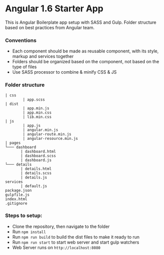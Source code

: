 # Angular 1.6 Starter App
This is Angular Boilerplate app setup with SASS and Gulp. Folder structure based on best practices from Angular team. 

### Conventions
- Each component should be made as reusable component, with its style, markup and services together
- Folders should be organized based on the component, not based on the type of files 
- Use SASS processor to combine & minify CSS & JS


### Folder structure
```
| css
        | app.scss
| dist
        | app.min.js
        | app.min.css
        | lib.min.css
| js
        | app.js
        | angular.min.js
        | angular-route.min.js
        | angular-resource.min.js
| pages
└─── dashboard
       | dashboard.html
       | dashboard.scss
       | dashboard.js
└─── details
       | details.html
       | details.scss
       | details.js
services
       | default.js
package.json
gulpfile.js
index.html
.gitignore
```

### Steps to setup: 
- Clone the repository, then navigate to the folder
- Run `npm install`
- Run `npm run build` to build the dist files to make it ready to run
- Run `npm run start` to start web server and start gulp watchers
- Web Server runs on `http://localhost:8080` 

